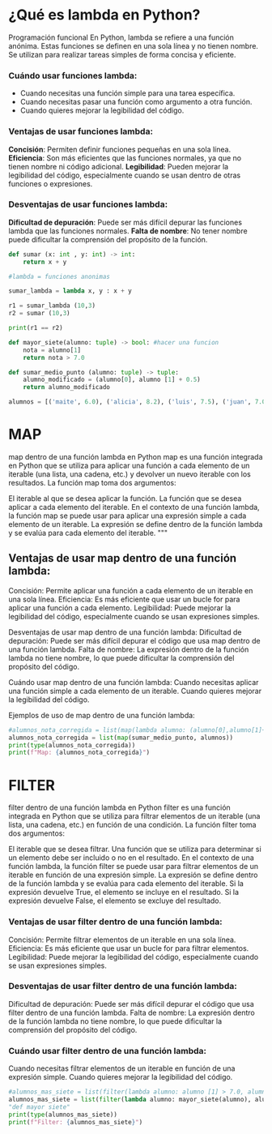 # ¿Qué es lambda en Python?
Programación funcional
En Python, lambda se refiere a una función anónima. 
Estas funciones se definen en una sola línea y no tienen nombre. 
Se utilizan para realizar tareas simples de forma concisa y eficiente.

### Cuándo usar funciones lambda:

* Cuando necesitas una función simple para una tarea específica.
* Cuando necesitas pasar una función como argumento a otra función.
* Cuando quieres mejorar la legibilidad del código.

### Ventajas de usar funciones lambda:

**Concisión**: Permiten definir funciones pequeñas en una sola línea.
**Eficiencia**: Son más eficientes que las funciones normales, ya que no tienen nombre ni código adicional.
**Legibilidad**: Pueden mejorar la legibilidad del código, especialmente cuando se usan dentro de otras funciones o expresiones.

### Desventajas de usar funciones lambda:

**Dificultad de depuración**: Puede ser más difícil depurar las funciones lambda que las funciones normales.
**Falta de nombre**: No tener nombre puede dificultar la comprensión del propósito de la función.

```python
def sumar (x: int , y: int) -> int:
    return x + y

#lambda = funciones anonimas

sumar_lambda = lambda x, y : x + y

r1 = sumar_lambda (10,3)
r2 = sumar (10,3)

print(r1 == r2)

def mayor_siete(alumno: tuple) -> bool: #hacer una funcion
    nota = alumno[1]
    return nota > 7.0

def sumar_medio_punto (alumno: tuple) -> tuple:
    alumno_modificado = (alumno[0], alumno [1] + 0.5)
    return alumno_modificado

alumnos = [('maite', 6.0), ('alicia', 8.2), ('luis', 7.5), ('juan', 7.0)]
```
# MAP
map dentro de una función lambda en Python
map es una función integrada en Python que se utiliza para aplicar una función a cada elemento de un iterable (una lista, una cadena, etc.) y devolver un nuevo iterable con los resultados. 
La función map toma dos argumentos:

El iterable al que se desea aplicar la función.
La función que se desea aplicar a cada elemento del iterable.
En el contexto de una función lambda, la función map se puede usar para aplicar una expresión simple a cada elemento de un iterable.
La expresión se define dentro de la función lambda y se evalúa para cada elemento del iterable. """

## Ventajas de usar map dentro de una función lambda:

Concisión: Permite aplicar una función a cada elemento de un iterable en una sola línea.
Eficiencia: Es más eficiente que usar un bucle for para aplicar una función a cada elemento.
Legibilidad: Puede mejorar la legibilidad del código, especialmente cuando se usan expresiones simples.

Desventajas de usar map dentro de una función lambda:
Dificultad de depuración: Puede ser más difícil depurar el código que usa map dentro de una función lambda.
Falta de nombre: La expresión dentro de la función lambda no tiene nombre, lo que puede dificultar la comprensión del propósito del código.

Cuándo usar map dentro de una función lambda:
Cuando necesitas aplicar una función simple a cada elemento de un iterable.
Cuando quieres mejorar la legibilidad del código.

Ejemplos de uso de map dentro de una función lambda:

```python
#alumnos_nota_corregida = list(map(lambda alumno: (alumno[0],alumno[1]+0.5) , alumnos))
alumnos_nota_corregida = list(map(sumar_medio_punto, alumnos))
print(type(alumnos_nota_corregida))
print(f"Map: {alumnos_nota_corregida}")
```
# FILTER
filter dentro de una función lambda en Python
filter es una función integrada en Python que se utiliza para filtrar elementos de un iterable (una lista, una cadena, etc.) en función de una condición. La función filter toma dos argumentos:

El iterable que se desea filtrar.
Una función que se utiliza para determinar si un elemento debe ser incluido o no en el resultado.
En el contexto de una función lambda, la función filter se puede usar para filtrar elementos de un iterable en función de una expresión simple. 
La expresión se define dentro de la función lambda y se evalúa para cada elemento del iterable. Si la expresión devuelve True, el elemento se incluye en el resultado. Si la expresión devuelve False, el elemento se excluye del resultado.

 ### Ventajas de usar filter dentro de una función lambda:

Concisión: Permite filtrar elementos de un iterable en una sola línea.
Eficiencia: Es más eficiente que usar un bucle for para filtrar elementos.
Legibilidad: Puede mejorar la legibilidad del código, especialmente cuando se usan expresiones simples.


### Desventajas de usar filter dentro de una función lambda:
Dificultad de depuración: Puede ser más difícil depurar el código que usa filter dentro de una función lambda.
Falta de nombre: La expresión dentro de la función lambda no tiene nombre, lo que puede dificultar la comprensión del propósito del código.

### Cuándo usar filter dentro de una función lambda:
Cuando necesitas filtrar elementos de un iterable en función de una expresión simple.
Cuando quieres mejorar la legibilidad del código.

```python
#alumnos_mas_siete = list(filter(lambda alumno: alumno [1] > 7.0, alumnos)) # que tienes que hacer(lambda), donde lo pillas (alumnos)
alumnos_mas_siete = list(filter(lambda alumno: mayor_siete(alumno), alumnos)) # haciendo uso de una funcion >
"def mayor siete"
print(type(alumnos_mas_siete))
print(f"Filter: {alumnos_mas_siete}")

```